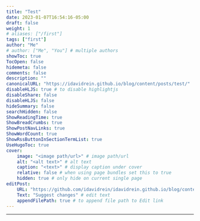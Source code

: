 ```yaml
---
title: "Test"
date: 2023-01-07T16:54:16-05:00
draft: false
weight: 1
# aliases: ["/first"]
tags: ["first"]
author: "Me"
# author: ["Me", "You"] # multiple authors
showToc: true
TocOpen: false
hidemeta: false
comments: false
description: ""
canonicalURL: "https://idavidrein.github.io/blog/content/posts/test/"
disableHLJS: true # to disable highlightjs
disableShare: false
disableHLJS: false
hideSummary: false
searchHidden: false
ShowReadingTime: true
ShowBreadCrumbs: true
ShowPostNavLinks: true
ShowWordCount: true
ShowRssButtonInSectionTermList: true
UseHugoToc: true
cover:
    image: "<image path/url>" # image path/url
    alt: "<alt text>" # alt text
    caption: "<text>" # display caption under cover
    relative: false # when using page bundles set this to true
    hidden: true # only hide on current single page
editPost:
    URL: "https://github.com/idavidrein/idavidrein.github.io/blog/content"
    Text: "Suggest changes" # edit text
    appendFilePath: true # to append file path to Edit link
---
```


---

